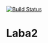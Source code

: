 [![Build Status](https://www.travis-ci.org/bloodreina5/Laba2.svg?branch=main)](https://www.travis-ci.org/bloodreina5/Laba2)

# Laba2